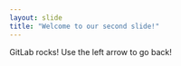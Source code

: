 ```yaml
---
layout: slide
title: "Welcome to our second slide!"
---
```

GitLab rocks!
Use the left arrow to go back!
